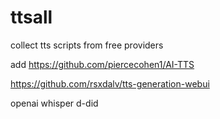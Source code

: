 # ttsall

collect tts scripts from free providers


add  https://github.com/piercecohen1/AI-TTS

https://github.com/rsxdalv/tts-generation-webui



openai whisper 
d-did
